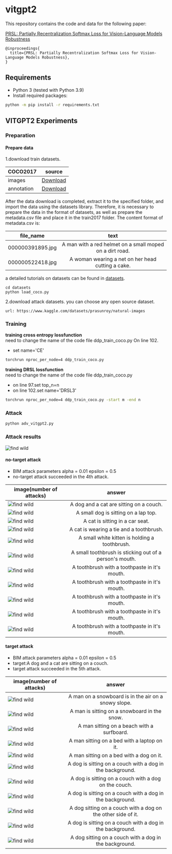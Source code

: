 # vitgpt2

This repository contains the code and data for the following paper:

[PRSL: Partially Recentralization Softmax Loss for Vision-Language Models Robustness]([https://arxiv.org/](https://arxiv.org/abs/2402.03627))

```
@inproceedings{ 
  title={PRSL: Partially Recentralization Softmax Loss for Vision-Language Models Robustness},
}
```

## Requirements

- Python 3 (tested with Python 3.9)
- Install required packages:

```bash
python -m pip install -r requirements.txt
```

## VITGPT2 Experiments

### Preparation

#### Prepare data
1.download train datasets. 

 COCO2017   |                                               source                                                
------------|:---------------------------------------------------------------------------------------------------:
 images     |               <a href="http://images.cocodataset.org/zips/train2017.zip">Download</a>               
 annotation | <a href="http://images.cocodataset.org/annotations/stuff_annotations_trainval2017.zip">Download</a> 

After the data download is completed, extract it to the specified folder, and import the data using the datasets
library. Therefore, it is necessary to prepare the data in the format of datasets, as well as prepare the metadata.csv
file and place it in the train2017 folder. The content format of metadata.csv is:

 file_name        |                           text                           
------------------|:--------------------------------------------------------:
 000000391895.jpg | A man with a red helmet on a small moped on a dirt road. 
 000000522418.jpg |    A woman wearing a net on her head cutting a cake.     

a detailed tutorials on datasets can be found in [datasets](https://huggingface.co/docs/datasets/index).



```
cd datasets
python load_coco.py
```

2.download attack datasets. you can choose any open source dataset.
```
url: https://www.kaggle.com/datasets/prasunroy/natural-images
```


### Training

**training cross entropy lossfunction**  
need to change the name of the code file ddp_train_coco.py On line 102.  
- set name='CE'
```bash
torchrun nproc_per_node=4 ddp_train_coco.py
```

**training DRSL lossfunction**  
need to change the name of the code file ddp_train_coco.py    
- on line 97.set top_n=n   
- on line 102.set name='DRSL3'
```bash
torchrun nproc_per_node=4 ddp_train_coco.py -start m -end n
```


### Attack
```bash
python adv_vitgpt2.py
```




### Attack results
![find wild](attacked.jpg)  


####  no-target attack
- BIM attack parameters alpha = 0.01 epsilon = 0.5
- no-target attack succeeded in the 4th attack. 

 image(number of attacks)   |                                               answer                                                
------------|:---------------------------------------------------------------------------------------------------:
![find wild](attackImage/1695372382/1.jpg)|  A dog and a cat are sitting on a couch.
![find wild](attackImage/1695372382/2.jpg)|  A small dog is sitting on a lap top.
![find wild](attackImage/1695372382/3.jpg)|  A cat is sitting in a car seat.
![find wild](attackImage/1695372382/4.jpg)|  A cat is wearing a tie and a toothbrush.
![find wild](attackImage/1695372382/5.jpg)|  A small white kitten is holding a toothbrush.
![find wild](attackImage/1695372382/6.jpg)|  A small toothbrush is sticking out of a person's mouth.
![find wild](attackImage/1695372382/7.jpg)|  A toothbrush with a toothpaste in it's mouth.
![find wild](attackImage/1695372382/8.jpg)|  A toothbrush with a toothpaste in it's mouth.
![find wild](attackImage/1695372382/9.jpg)|  A toothbrush with a toothpaste in it's mouth.
![find wild](attackImage/1695372382/10.jpg)|  A toothbrush with a toothpaste in it's mouth.
![find wild](attackImage/1695372382/11.jpg)|  A toothbrush with a toothpaste in it's mouth.

 
 
####  target attack


- BIM attack parameters alpha = 0.01 epsilon = 0.5 
- target:A dog and a cat are sitting on a couch.
- target attack succeeded in the 5th attack. 
 

 image(number of attacks)   |                                               answer                                                
------------|:---------------------------------------------------------------------------------------------------:
![find wild](attackImage/1695366683/1.jpg)| A man on a snowboard is in the air on a snowy slope.
![find wild](attackImage/1695366683/2.jpg)| A man is sitting on a snowboard in the snow.
![find wild](attackImage/1695366683/3.jpg)| A man sitting on a beach with a surfboard.
![find wild](attackImage/1695366683/4.jpg)| A man sitting on a bed with a laptop on it.
![find wild](attackImage/1695366683/5.jpg)| A man sitting on a bed with a dog on it.
![find wild](attackImage/1695366683/6.jpg)| A dog is sitting on a couch with a dog in the background.
![find wild](attackImage/1695366683/7.jpg)| A dog is sitting on a couch with a dog on the couch.
![find wild](attackImage/1695366683/8.jpg)| A dog is sitting on a couch with a dog in the background.
![find wild](attackImage/1695366683/9.jpg)| A dog sitting on a couch with a dog on the other side of it.
![find wild](attackImage/1695366683/10.jpg)| A dog is sitting on a couch with a dog in the background.
![find wild](attackImage/1695366683/11.jpg)| A dog sitting on a couch with a dog in the background.
 
 


 
 
